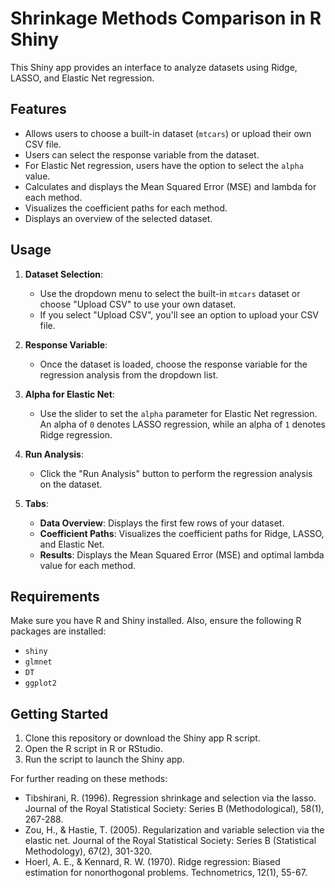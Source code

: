 
# Shrinkage Methods Comparison in R Shiny

This Shiny app provides an interface to analyze datasets using Ridge, LASSO, and Elastic Net regression.

## Features

- Allows users to choose a built-in dataset (`mtcars`) or upload their own CSV file.
- Users can select the response variable from the dataset.
- For Elastic Net regression, users have the option to select the `alpha` value.
- Calculates and displays the Mean Squared Error (MSE) and lambda for each method.
- Visualizes the coefficient paths for each method.
- Displays an overview of the selected dataset.

## Usage

1. **Dataset Selection**: 
    - Use the dropdown menu to select the built-in `mtcars` dataset or choose "Upload CSV" to use your own dataset.
    - If you select "Upload CSV", you'll see an option to upload your CSV file.

2. **Response Variable**: 
    - Once the dataset is loaded, choose the response variable for the regression analysis from the dropdown list.

3. **Alpha for Elastic Net**: 
    - Use the slider to set the `alpha` parameter for Elastic Net regression. An alpha of `0` denotes LASSO regression, while an alpha of `1` denotes Ridge regression.

4. **Run Analysis**: 
    - Click the "Run Analysis" button to perform the regression analysis on the dataset.

5. **Tabs**:
    - **Data Overview**: Displays the first few rows of your dataset.
    - **Coefficient Paths**: Visualizes the coefficient paths for Ridge, LASSO, and Elastic Net.
    - **Results**: Displays the Mean Squared Error (MSE) and optimal lambda value for each method.

## Requirements

Make sure you have R and Shiny installed. Also, ensure the following R packages are installed:

- `shiny`
- `glmnet`
- `DT`
- `ggplot2`

## Getting Started

1. Clone this repository or download the Shiny app R script.
2. Open the R script in R or RStudio.
3. Run the script to launch the Shiny app.


For further reading on these methods:
- Tibshirani, R. (1996). Regression shrinkage and selection via the lasso. Journal of the Royal Statistical Society: Series B (Methodological), 58(1), 267-288.
- Zou, H., & Hastie, T. (2005). Regularization and variable selection via the elastic net. Journal of the Royal Statistical Society: Series B (Statistical Methodology), 67(2), 301-320.
- Hoerl, A. E., & Kennard, R. W. (1970). Ridge regression: Biased estimation for nonorthogonal problems. Technometrics, 12(1), 55-67.


